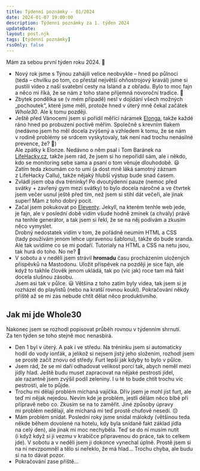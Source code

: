 ```yaml
---
title: Týdenní poznámky - 01/2024
date: 2024-01-07 19:00:00
description: Týdenní poznámky za 1. týden 2024
updateDate:
layout: post.njk
tags: [týdenní poznámky]
rssOnly: false
---
```

Mám za sebou první týden roku 2024. 🎉

- Nový rok jsme s Týnou zahájili velice neobvykle – hned po půlnoci (teda – chvilku po tom, co přestal největší ohňostrojový kravál) jsme si pustili video z naší svatební cesty na Island a z obřadu. Bylo to moc fajn a něco mi říká, že se nám z toho stane příjemná novoroční tradice. 🙂
- Zbytek pondělka se (v mém případě) nesl v dojídání všech možných „pochoutek“, které jsme měli, protože hned v úterý mně čekal začátek *Whole30*. Ale k tomu později.
- Ještě před Vánocemi jsem si pořídil měřící náramek [Elonga](http://elonga.cz/), takže každé ráno hned po probuzení poctivě měřím. Společně s krevním tlakem (nedávno jsem ho měl docela zvýšený a vzhledem k tomu, že se nám v rodině problémy se srdcem vyskytovaly, tak není nad trochu nenásilné prevence, že? 🙂)<br>
Ale zpátky k Elonze. Nedávno o něm psal i Tom Baránek na [LifeHacky.cz](https://www.lifehacky.cz/21-qa-call-s-radimem-slachtou-a-vojtou-hlavenkou-elonga/), takže jsem rád, že jsem si ho nepořídil sám, ale i někdo, kdo se monitoring sebe sama a psaní o tom věnuje dlouhodobě. 😃 Zatím teda zkoumám co to umí (a dost mně láká samotný záznam z LifeHacky Callu), takže nějaký hlubší výstup bude snad časem. 
- Zvládl jsem oba dva tréninky! Po dvoutýdenní pauze (nemoc před svátky + zavřený gym mezi svátky) to bylo docela náročné a ve čtvrtek jsem večer usnul ještě před tím, než jsem si stihl dát večeři, ale jinak super! Mám z toho dobrý pocit.
- Začal jsem pokukovat po [Eleventy](https://www.11ty.dev/). Jekyll, na kterém tenhle web jede, je fajn, ale v poslední době vidím všude hodně zmínek (a chvály) právě na tenhle generátor, a tak jsem si řekl, že se na něj podívám a zkusím něco vymyslet.<br>
Drobný nedostatek vidím v tom, že pořádně neumím HTML a CSS (tady používám jenom lehce upravenou šablonu), takže do bude sranda. Ale tak uvidíme co se mi podaří. Tutorialy na HTML a CSS na netu jsou, tak hurá do toho. No ne? 🙂
- V sobotu a v neděli jsem strávil **hromadu** času procházením uložených příspěvků na Mastodonu. Uložit příspěvek na později je sice fajn, ale když to takhle člověk jenom ukládá, tak po (víc jak) roce tam má fakt docela slušnou zásobu.<br>
Jsem asi tak v půlce. 😃 Většina z toho zatím byly videa, tak jsem si je rozházel do playlistů (nebo na kratší rovnou koukl). Pokračování někdy příště až se mi zas nebude chtít dělat něco produktivního.

## Jak mi jde Whole30
Nakonec jsem se rozhodl popisovat průběh rovnou v týdenním shrnutí. Za ten týden se toho stejně moc nenasbírá.

- Den 1 byl v úterý. A pak i ve středu. Na tréninku jsem si automaticky hodil do vody ionťák, a jelikož si nejsem jistý jeho složením, rozhodl jsem se prostě začít znovu od středy. Furt lepší jak kdyby to bylo v půlce.
- Jsem rád, že se mi daří odhadovat velikost porcí tak, abych neměl mezi jídly hlad. Ještě budu muset zapracovat na nějaké pestrosti jídel, ale razantně jsem zvýšil podíl zeleniny. I u té to bude chtít trochu víc pestrosti, ale to půjde.
- Trochu mi dělají problém míchaná vajíčka. Dřív jsem je mohl jíst furt, ale teď mi nějak nejedou. Nevím kde je problém, jestli dělám něco blbě při přípravě nebo co. Zkusím se na to zaměřit. Jiné způsoby úpravy mi problém nedělají, ale míchaná mi teď prostě chuťově nesedí. 😔
- Mám problém snídat. Poslední roky jsme snídal málokdy (většinou teda někde během dovolené na hotelu, kdy byla snídaně fakt základ jídla na celý den), ale jinak mi moc nechyběla. Teď se do ní musím nutit (i když když si ji vezmu v krabičce připravenou do práce, tak to celkem jde). V sobotu a v neděli jsem ji dokonce vynechal úplně. Prostě jsem si na ni nevzpomněl a tělo si neřeklo, že má hlad… Trochu chyba, ale budu si na to dávat pozor. 
- Pokračování zase příště…